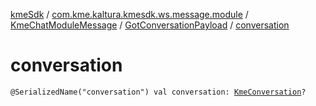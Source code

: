 [kmeSdk](../../../index.md) / [com.kme.kaltura.kmesdk.ws.message.module](../../index.md) / [KmeChatModuleMessage](../index.md) / [GotConversationPayload](index.md) / [conversation](./conversation.md)

# conversation

`@SerializedName("conversation") val conversation: `[`KmeConversation`](../../../com.kme.kaltura.kmesdk.ws.message.chat/-kme-conversation/index.md)`?`